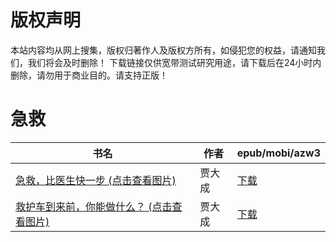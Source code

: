 # 版权声明

本站内容均从网上搜集，版权归著作人及版权方所有，如侵犯您的权益，请通知我们，我们将会及时删除！ 下载链接仅供宽带测试研究用途，请下载后在24小时内删除，请勿用于商业目的。请支持正版！

# 急救

| 书名 | 作者 | epub/mobi/azw3 |
| --- | --- | --- |
| [急救，比医生快一步 (点击查看图片)](https://www.dushupai.com/attachment/2024/06/06/d585ec400c7d2554.jpg) | 贾大成 | [下载](https://url89.ctfile.com/f/31084289-1357031260-e64b4f?p=8866) |
| [救护车到来前，你能做什么？ (点击查看图片)](https://www.dushupai.com/attachment/2024/06/02/e50b54e1875b16e1.jpg) | 贾大成 | [下载](https://url89.ctfile.com/f/31084289-1357008886-4953ac?p=8866) |
